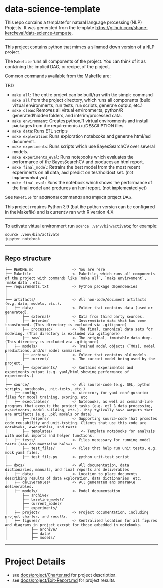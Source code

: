 # data-science-template

This repo contains a template for natural language processing (NLP) Projects. It was generated from the template https://github.com/shane-kercheval/data-science-template.

---

This project contains python that mimics a slimmed down version of a NLP project.

The `Makefile` runs all components of the project. You can think of it as containing the implicit DAG, or recipe, of the project.

Common commands available from the Makefile are:



TBD


- `make all`: The entire project can be built/ran with the simple command `make all` from the project directory, which runs all components (build virtual environments, run tests, run scripts, generate output, etc.)
- `make clean`: Removes all virtual environments, python/R generated/hidden folders, and interim/processed data.
- `make environment`: Creates python/R virtual environments and install packages from the requirements.txt/DESCRIPTION files
- `make data`: Runs ETL scripts
- `make exploration`: Runs exploration notebooks and generate html/md documents.
- `make experiments`: Runs scripts which use BayesSearchCV over several models.
- `make experiments_eval`: Runs notebooks which evaluates the performance of the BayesSearchCV and produces an html report.
- `make final_model`: Retrains the best model from the most recent experiments on all data, and predict on test/holdout set. (not implemented yet)
- `make final_eval`: Runs the notebook which shows the performance of the final model and produces an html report. (not implemented yet)









See `Makefile` for additional commands and implicit project DAG.

This project requires Python 3.9 (but the python version can be configured in the Makefile) and is currently ran with R version 4.X.

---

To activate virtual environment run `source .venv/bin/activate`; for example:

```commandline
source .venv/bin/activate
jupyter notebook
```

---

## Repo structure 

```
├── README.md                  <- You are here
├── Makefile                   <- Makefile, which runs all components of the project with commands like `make all`, `make environment`, `make data`, etc.
├── requirements.txt           <- Python package dependencies
│
│
├── artifacts/                 <- All non-code/document artifacts (e.g. data, models, etc.).
│   ├── data/                  <- Folder that contains data (used or generated).
│       ├── external/          <- Data from third party sources.
│       ├── interim/           <- Intermediate data that has been transformed. (This directory is excluded via .gitignore)
│       ├── processed/         <- The final, canonical data sets for modeling. (This directory is excluded via .gitignore)
│       ├── raw/               <- The original, immutable data dump. (This directory is excluded via .gitignore)
│   ├── models/                <- Trained model objects (TMOs), model predictions, and/or model summaries
│       ├── archive/           <- Folder that contains old models.
│       ├── current/           <- The current model being used by the project.
│       ├── experiments/       <- Contains experimentss and experiments output (e.g. yaml/html showing performance of experiments.)
│
├── source/                    <- All source-code (e.g. SQL, python scripts, notebooks, unit-tests, etc.)
│   ├── config/                <- Directory for yaml configuration files for model training, scoring, etc
│   ├── executables/           <- Notebooks, as well as command-line programs that execute the project tasks (e.g. etl & data processing, experiments, model-building, etc.). They typically have outputs that are artifacts (e.g. .pkl models or data).
│       ├── helpers/           <- Supporting source-code that promotes code reusability and unit-testing. Clients that use this code are notebooks, executables, and tests.
│       ├── templates/             <- Template notebooks for analysis with useful imports and helper functions. 
│   ├── tests/                 <- Files necessary for running model tests (see documentation below) 
│       ├── test_files/        <- Files that help run unit tests, e.g. mock yaml files.
│       ├── test_file.py       <- python unit-test script
│
├── docs/                      <- All documentation, data dictionaries, manuals, and final reports and deliverables.
│   ├── data/                  <- Location to place documents describing results of data exploration, data dictionaries, etc.
│   ├── deliverables/          <- All generated and sharable deliverables.
│   ├── models/                <- Model documentation 
│       ├── archive/
│       ├── baseline_model/
│       ├── current_model/
│       ├── experiments/
│   ├── project/               <- Project documentation, including project charter, and results.
│   ├── figures/               <- Centralized location for all figures and diagrams in project except for those embedded in notebooks.
│           ├── archive/
│           ├── data/
│           ├── models/
```

---

# Project Details

- see [docs/project/Charter.md](./docs/project/Charter.md) for project description.
- see [docs/project/Exit-Report.md](./docs/project/Exit-Report.md) for project results.
